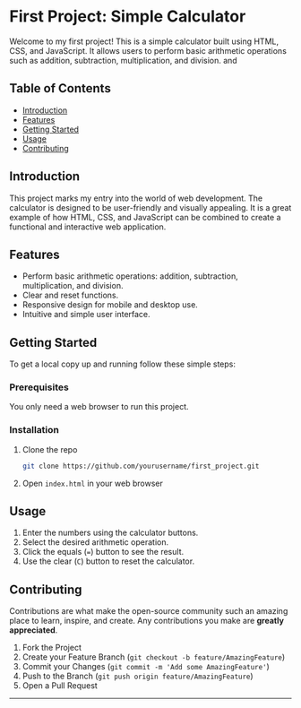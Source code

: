 # First Project: Simple Calculator

Welcome to my first project! This is a simple calculator built using HTML, CSS, and JavaScript. It allows users to perform basic arithmetic operations such as addition, subtraction, multiplication, and division.
and

## Table of Contents

- [Introduction](#introduction)
- [Features](#features)
- [Getting Started](#getting-started)
- [Usage](#usage)
- [Contributing](#contributing)

## Introduction

This project marks my entry into the world of web development. The calculator is designed to be user-friendly and visually appealing. It is a great example of how HTML, CSS, and JavaScript can be combined to create a functional and interactive web application.

## Features

- Perform basic arithmetic operations: addition, subtraction, multiplication, and division.
- Clear and reset functions.
- Responsive design for mobile and desktop use.
- Intuitive and simple user interface.

## Getting Started

To get a local copy up and running follow these simple steps:

### Prerequisites

You only need a web browser to run this project.

### Installation

1. Clone the repo
   ```sh
   git clone https://github.com/yourusername/first_project.git
   ```
2. Open `index.html` in your web browser

## Usage

1. Enter the numbers using the calculator buttons.
2. Select the desired arithmetic operation.
3. Click the equals (`=`) button to see the result.
4. Use the clear (`C`) button to reset the calculator.

## Contributing

Contributions are what make the open-source community such an amazing place to learn, inspire, and create. Any contributions you make are **greatly appreciated**.

1. Fork the Project
2. Create your Feature Branch (`git checkout -b feature/AmazingFeature`)
3. Commit your Changes (`git commit -m 'Add some AmazingFeature'`)
4. Push to the Branch (`git push origin feature/AmazingFeature`)
5. Open a Pull Request

-----
